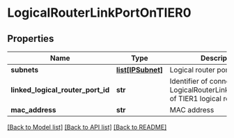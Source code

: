 # LogicalRouterLinkPortOnTIER0

## Properties
Name | Type | Description | Notes
------------ | ------------- | ------------- | -------------
**subnets** | [**list[IPSubnet]**](IPSubnet.md) | Logical router port subnets | [optional] 
**linked_logical_router_port_id** | **str** | Identifier of connected LogicalRouterLinkPortOnTIER1 of TIER1 logical router | [optional] 
**mac_address** | **str** | MAC address | [optional] 

[[Back to Model list]](../README.md#documentation-for-models) [[Back to API list]](../README.md#documentation-for-api-endpoints) [[Back to README]](../README.md)

